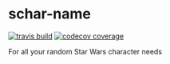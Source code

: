 # schar-name

[![travis build](https://img.shields.io/travis/mukeshmandiwal/schar-name.svg?style=flat-square)](https://travis-ci.org/mukeshmandiwal/starwars-names)
[![codecov coverage](https://img.shields.io/codecov/c/github/mukeshmandiwal/schar-name.svg?style=flat-square)](https://codecov.io/github/mukeshmandiwal/starwars-names)

For all your random Star Wars character needs
